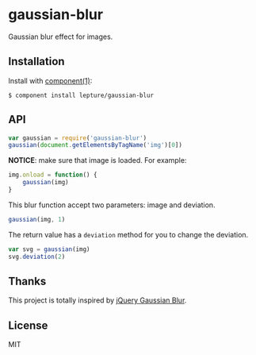 
# gaussian-blur

Gaussian blur effect for images.

## Installation

Install with [component(1)](http://component.io):

    $ component install lepture/gaussian-blur

## API

```js
var gaussian = require('gaussian-blur')
gaussian(document.getElementsByTagName('img')[0])
```

**NOTICE**: make sure that image is loaded. For example:

```js
img.onload = function() {
    gaussian(img)
}
```

This blur function accept two parameters: image and deviation.

```js
gaussian(img, 1)
```

The return value has a `deviation` method for you to change the deviation.

```js
var svg = gaussian(img)
svg.deviation(2)
```

## Thanks

This project is totally inspired by [jQuery Gaussian Blur](https://github.com/finom/jQuery-Gaussian-Blur).

## License

MIT
